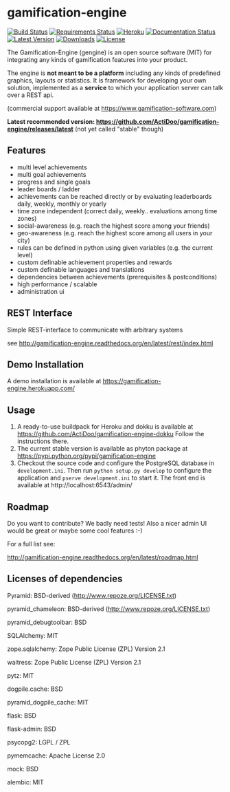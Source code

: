 # gamification-engine
[![Build Status](https://travis-ci.org/ActiDoo/gamification-engine.svg?branch=master)](https://travis-ci.org/ActiDoo/gamification-engine)
[![Requirements Status](https://requires.io/github/ActiDoo/gamification-engine/requirements.svg?branch=master)](https://requires.io/github/ActiDoo/gamification-engine/requirements/?branch=master)
[![Heroku](https://heroku-badge.herokuapp.com/?app=gamification-engine&root=admin)](https://gamification-engine.herokuapp.com)
[![Documentation Status](https://img.shields.io/badge/docs-latest-brightgreen.svg?style=flat)](https://readthedocs.org/projects/gamification-engine/?badge=latest)
[![Latest Version](https://badge.fury.io/py/gamification-engine.svg)](https://pypi.python.org/pypi/gamification-engine/)
[![Downloads](https://img.shields.io/pypi/dm/gamification-engine.svg)](https://pypi.python.org/pypi/gamification-engine/)
[![License](http://img.shields.io/:license-mit-green.svg)](https://pypi.python.org/pypi/gamification-engine/)


The Gamification-Engine (gengine) is an open source software (MIT) for integrating any kinds of gamification features into your product.

The engine is **not meant to be a platform** including any kinds of predefined graphics, layouts or statistics.
It is framework for developing your own solution, implemented as a **service** to which your application server can talk over a REST api. 

(commercial support available at https://www.gamification-software.com)

**Latest recommended version: https://github.com/ActiDoo/gamification-engine/releases/latest** (not yet called "stable" though)

## Features

- multi level achievements
- multi goal achievements
- progress and single goals 
- leader boards / ladder
- achievements can be reached directly or by evaluating leaderboards daily, weekly, monthly or yearly
- time zone independent (correct daily, weekly.. evaluations among time zones)
- social-awareness (e.g. reach the highest score among your friends)
- geo-awareness (e.g. reach the highest score among all users in your city)
- rules can be defined in python using given variables (e.g. the current level)
- custom definable achievement properties and rewards
- custom definable languages and translations
- dependencies between achievements (prerequisites & postconditions)
- high performance / scalable
- administration ui

## REST Interface

Simple REST-interface to communicate with arbitrary systems

see http://gamification-engine.readthedocs.org/en/latest/rest/index.html

## Demo Installation

A demo installation is available at https://gamification-engine.herokuapp.com/

## Usage

1. A ready-to-use buildpack for Heroku and dokku is available at https://github.com/ActiDoo/gamification-engine-dokku Follow the instructions there.
2. The current stable version is available as phyton package at https://pypi.python.org/pypi/gamification-engine
3. Checkout the source code and configure the PostgreSQL database in `development.ini`. Then run `python setup.py develop` to configure the application and `pserve development.ini` to start it. The front end is available at http://localhost:6543/admin/

## Roadmap

Do you want to contribute? We badly need tests!
Also a nicer admin UI would be great or maybe some cool features :-) 

For a full list see:

http://gamification-engine.readthedocs.org/en/latest/roadmap.html

## Licenses of dependencies

Pyramid: BSD-derived (http://www.repoze.org/LICENSE.txt)

pyramid_chameleon: BSD-derived (http://www.repoze.org/LICENSE.txt)

pyramid_debugtoolbar: BSD

SQLAlchemy: MIT

zope.sqlalchemy: Zope Public License (ZPL) Version 2.1

waitress: Zope Public License (ZPL) Version 2.1

pytz: MIT

dogpile.cache: BSD

pyramid_dogpile_cache: MIT

flask: BSD

flask-admin: BSD

psycopg2: LGPL / ZPL

pymemcache: Apache License 2.0

mock: BSD

alembic: MIT
